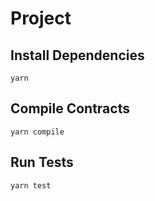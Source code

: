 # Project

## Install Dependencies

`yarn`

## Compile Contracts

`yarn compile`

## Run Tests

`yarn test`
